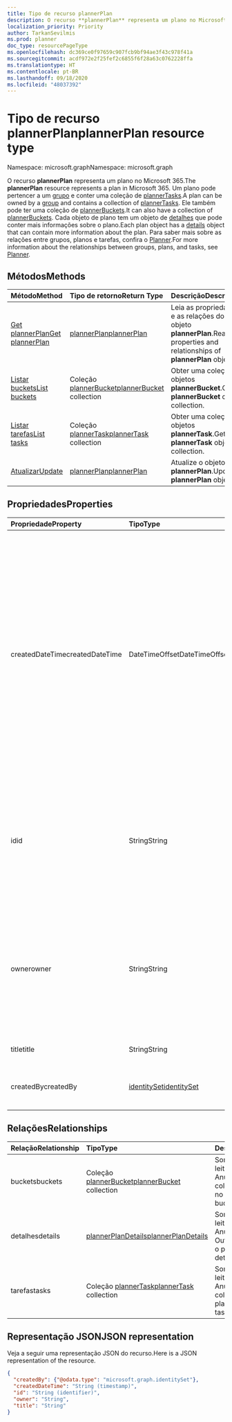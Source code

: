 ```yaml
---
title: Tipo de recurso plannerPlan
description: O recurso **plannerPlan** representa um plano no Microsoft 365. Um plano pode pertencer a um grupo e conter um conjunto de plannerTasks. Ele também pode ter uma coleção de plannerBuckets. Cada objeto de plano tem um objeto de detalhes que pode conter mais informações sobre o plano. Para saber mais sobre as relações entre grupos, planos e tarefas, confira o Planner.
localization_priority: Priority
author: TarkanSevilmis
ms.prod: planner
doc_type: resourcePageType
ms.openlocfilehash: dc369ce0f97659c907fcb9bf94ae3f43c978f41a
ms.sourcegitcommit: acdf972e2f25fef2c6855f6f28a63c0762228ffa
ms.translationtype: HT
ms.contentlocale: pt-BR
ms.lasthandoff: 09/18/2020
ms.locfileid: "48037392"
---
```

# <a name="plannerplan-resource-type"></a><span data-ttu-id="445e2-107">Tipo de recurso plannerPlan</span><span class="sxs-lookup"><span data-stu-id="445e2-107">plannerPlan resource type</span></span>

<span data-ttu-id="445e2-108">Namespace: microsoft.graph</span><span class="sxs-lookup"><span data-stu-id="445e2-108">Namespace: microsoft.graph</span></span>

<span data-ttu-id="445e2-109">O recurso **plannerPlan** representa um plano no Microsoft 365.</span><span class="sxs-lookup"><span data-stu-id="445e2-109">The **plannerPlan** resource represents a plan in Microsoft 365.</span></span> <span data-ttu-id="445e2-110">Um plano pode pertencer a um [grupo](group.md) e conter uma coleção de [plannerTasks](plannertask.md).</span><span class="sxs-lookup"><span data-stu-id="445e2-110">A plan can be owned by a [group](group.md) and contains a collection of [plannerTasks](plannertask.md).</span></span> <span data-ttu-id="445e2-111">Ele também pode ter uma coleção de [plannerBuckets](plannerbucket.md).</span><span class="sxs-lookup"><span data-stu-id="445e2-111">It can also have a collection of [plannerBuckets](plannerbucket.md).</span></span> <span data-ttu-id="445e2-112">Cada objeto de plano tem um objeto de [detalhes](plannerplandetails.md) que pode conter mais informações sobre o plano.</span><span class="sxs-lookup"><span data-stu-id="445e2-112">Each plan object has a [details](plannerplandetails.md) object that can contain more information about the plan.</span></span> <span data-ttu-id="445e2-113">Para saber mais sobre as relações entre grupos, planos e tarefas, confira o [Planner](planner-overview.md).</span><span class="sxs-lookup"><span data-stu-id="445e2-113">For more information about the relationships between groups, plans, and tasks, see [Planner](planner-overview.md).</span></span>

## <a name="methods"></a><span data-ttu-id="445e2-114">Métodos</span><span class="sxs-lookup"><span data-stu-id="445e2-114">Methods</span></span>

| <span data-ttu-id="445e2-115">Método</span><span class="sxs-lookup"><span data-stu-id="445e2-115">Method</span></span>           | <span data-ttu-id="445e2-116">Tipo de retorno</span><span class="sxs-lookup"><span data-stu-id="445e2-116">Return Type</span></span>    |<span data-ttu-id="445e2-117">Descrição</span><span class="sxs-lookup"><span data-stu-id="445e2-117">Description</span></span>|
|:---------------|:--------|:----------|
|[<span data-ttu-id="445e2-118">Get plannerPlan</span><span class="sxs-lookup"><span data-stu-id="445e2-118">Get plannerPlan</span></span>](../api/plannerplan-get.md) | [<span data-ttu-id="445e2-119">plannerPlan</span><span class="sxs-lookup"><span data-stu-id="445e2-119">plannerPlan</span></span>](plannerplan.md) |<span data-ttu-id="445e2-120">Leia as propriedades e as relações do objeto **plannerPlan**.</span><span class="sxs-lookup"><span data-stu-id="445e2-120">Read properties and relationships of **plannerPlan** object.</span></span>|
|[<span data-ttu-id="445e2-121">Listar buckets</span><span class="sxs-lookup"><span data-stu-id="445e2-121">List buckets</span></span>](../api/plannerplan-list-buckets.md) |<span data-ttu-id="445e2-122">Coleção [plannerBucket](plannerbucket.md)</span><span class="sxs-lookup"><span data-stu-id="445e2-122">[plannerBucket](plannerbucket.md) collection</span></span>| <span data-ttu-id="445e2-123">Obter uma coleção de objetos **plannerBucket**.</span><span class="sxs-lookup"><span data-stu-id="445e2-123">Get a **plannerBucket** object collection.</span></span>|
|[<span data-ttu-id="445e2-124">Listar tarefas</span><span class="sxs-lookup"><span data-stu-id="445e2-124">List tasks</span></span>](../api/plannerplan-list-tasks.md) |<span data-ttu-id="445e2-125">Coleção [plannerTask](plannertask.md)</span><span class="sxs-lookup"><span data-stu-id="445e2-125">[plannerTask](plannertask.md) collection</span></span>| <span data-ttu-id="445e2-126">Obter uma coleção de objetos **plannerTask**.</span><span class="sxs-lookup"><span data-stu-id="445e2-126">Get a **plannerTask** object collection.</span></span>|
|[<span data-ttu-id="445e2-127">Atualizar</span><span class="sxs-lookup"><span data-stu-id="445e2-127">Update</span></span>](../api/plannerplan-update.md) | [<span data-ttu-id="445e2-128">plannerPlan</span><span class="sxs-lookup"><span data-stu-id="445e2-128">plannerPlan</span></span>](plannerplan.md) |<span data-ttu-id="445e2-129">Atualize o objeto **plannerPlan**.</span><span class="sxs-lookup"><span data-stu-id="445e2-129">Update **plannerPlan** object.</span></span> |

## <a name="properties"></a><span data-ttu-id="445e2-130">Propriedades</span><span class="sxs-lookup"><span data-stu-id="445e2-130">Properties</span></span>
| <span data-ttu-id="445e2-131">Propriedade</span><span class="sxs-lookup"><span data-stu-id="445e2-131">Property</span></span>     | <span data-ttu-id="445e2-132">Tipo</span><span class="sxs-lookup"><span data-stu-id="445e2-132">Type</span></span>   |<span data-ttu-id="445e2-133">Descrição</span><span class="sxs-lookup"><span data-stu-id="445e2-133">Description</span></span>|
|:---------------|:--------|:----------|
|<span data-ttu-id="445e2-134">createdDateTime</span><span class="sxs-lookup"><span data-stu-id="445e2-134">createdDateTime</span></span>|<span data-ttu-id="445e2-135">DateTimeOffset</span><span class="sxs-lookup"><span data-stu-id="445e2-135">DateTimeOffset</span></span>|<span data-ttu-id="445e2-136">Somente leitura.</span><span class="sxs-lookup"><span data-stu-id="445e2-136">Read-only.</span></span> <span data-ttu-id="445e2-137">A data e a hora que o plano foi criado.</span><span class="sxs-lookup"><span data-stu-id="445e2-137">Date and time at which the plan is created.</span></span> <span data-ttu-id="445e2-138">O tipo Timestamp representa informações de data e hora usando o formato ISO 8601 e está sempre no horário UTC.</span><span class="sxs-lookup"><span data-stu-id="445e2-138">The Timestamp type represents date and time information using ISO 8601 format and is always in UTC time.</span></span> <span data-ttu-id="445e2-139">Por exemplo, meia-noite em UTC no dia 1º de janeiro de 2014 teria esta aparência: `'2014-01-01T00:00:00Z'`</span><span class="sxs-lookup"><span data-stu-id="445e2-139">For example, midnight UTC on Jan 1, 2014 would look like this: `'2014-01-01T00:00:00Z'`</span></span>|
|<span data-ttu-id="445e2-140">id</span><span class="sxs-lookup"><span data-stu-id="445e2-140">id</span></span>|<span data-ttu-id="445e2-141">String</span><span class="sxs-lookup"><span data-stu-id="445e2-141">String</span></span>| <span data-ttu-id="445e2-142">Somente leitura.</span><span class="sxs-lookup"><span data-stu-id="445e2-142">Read-only.</span></span> <span data-ttu-id="445e2-143">A ID do plano.</span><span class="sxs-lookup"><span data-stu-id="445e2-143">ID of the plan.</span></span> <span data-ttu-id="445e2-144">Tem 28 caracteres e diferencia maiúsculas de minúsculas.</span><span class="sxs-lookup"><span data-stu-id="445e2-144">It is 28 characters long and case-sensitive.</span></span> <span data-ttu-id="445e2-145">[Formatar validação](planner-identifiers-disclaimer.md) é feito no serviço.</span><span class="sxs-lookup"><span data-stu-id="445e2-145">[Format validation](planner-identifiers-disclaimer.md) is done on the service.</span></span>|
|<span data-ttu-id="445e2-146">owner</span><span class="sxs-lookup"><span data-stu-id="445e2-146">owner</span></span>|<span data-ttu-id="445e2-147">String</span><span class="sxs-lookup"><span data-stu-id="445e2-147">String</span></span>|<span data-ttu-id="445e2-148">A ID do [Grupo](group.md) que possui o plano.</span><span class="sxs-lookup"><span data-stu-id="445e2-148">ID of the [Group](group.md) that owns the plan.</span></span> <span data-ttu-id="445e2-149">Deve haver um grupo válido para que esse campo possa ser definido.</span><span class="sxs-lookup"><span data-stu-id="445e2-149">A valid group must exist before this field can be set.</span></span> <span data-ttu-id="445e2-150">Depois de definida, essa propriedade não pode ser atualizada.</span><span class="sxs-lookup"><span data-stu-id="445e2-150">After it is set, this property can’t be updated.</span></span>|
|<span data-ttu-id="445e2-151">title</span><span class="sxs-lookup"><span data-stu-id="445e2-151">title</span></span>|<span data-ttu-id="445e2-152">String</span><span class="sxs-lookup"><span data-stu-id="445e2-152">String</span></span>|<span data-ttu-id="445e2-153">Obrigatório.</span><span class="sxs-lookup"><span data-stu-id="445e2-153">Required.</span></span> <span data-ttu-id="445e2-154">Título do plano.</span><span class="sxs-lookup"><span data-stu-id="445e2-154">Title of the plan.</span></span>|
|<span data-ttu-id="445e2-155">createdBy</span><span class="sxs-lookup"><span data-stu-id="445e2-155">createdBy</span></span>|[<span data-ttu-id="445e2-156">identitySet</span><span class="sxs-lookup"><span data-stu-id="445e2-156">identitySet</span></span>](identityset.md)|<span data-ttu-id="445e2-157">Somente leitura.</span><span class="sxs-lookup"><span data-stu-id="445e2-157">Read-only.</span></span> <span data-ttu-id="445e2-158">O usuário que criou o plano.</span><span class="sxs-lookup"><span data-stu-id="445e2-158">The user who created the plan.</span></span>|

## <a name="relationships"></a><span data-ttu-id="445e2-159">Relações</span><span class="sxs-lookup"><span data-stu-id="445e2-159">Relationships</span></span>
| <span data-ttu-id="445e2-160">Relação</span><span class="sxs-lookup"><span data-stu-id="445e2-160">Relationship</span></span> | <span data-ttu-id="445e2-161">Tipo</span><span class="sxs-lookup"><span data-stu-id="445e2-161">Type</span></span>   |<span data-ttu-id="445e2-162">Descrição</span><span class="sxs-lookup"><span data-stu-id="445e2-162">Description</span></span>|
|:---------------|:--------|:----------|
|<span data-ttu-id="445e2-163">buckets</span><span class="sxs-lookup"><span data-stu-id="445e2-163">buckets</span></span>|<span data-ttu-id="445e2-164">Coleção [plannerBucket](plannerbucket.md)</span><span class="sxs-lookup"><span data-stu-id="445e2-164">[plannerBucket](plannerbucket.md) collection</span></span>| <span data-ttu-id="445e2-165">Somente leitura.</span><span class="sxs-lookup"><span data-stu-id="445e2-165">Read-only.</span></span> <span data-ttu-id="445e2-166">Anulável.</span><span class="sxs-lookup"><span data-stu-id="445e2-166">Nullable.</span></span> <span data-ttu-id="445e2-167">A coleção de buckets no plano.</span><span class="sxs-lookup"><span data-stu-id="445e2-167">Collection of buckets in the plan.</span></span>|
|<span data-ttu-id="445e2-168">detalhes</span><span class="sxs-lookup"><span data-stu-id="445e2-168">details</span></span>|[<span data-ttu-id="445e2-169">plannerPlanDetails</span><span class="sxs-lookup"><span data-stu-id="445e2-169">plannerPlanDetails</span></span>](plannerplandetails.md)| <span data-ttu-id="445e2-170">Somente leitura.</span><span class="sxs-lookup"><span data-stu-id="445e2-170">Read-only.</span></span> <span data-ttu-id="445e2-171">Anulável.</span><span class="sxs-lookup"><span data-stu-id="445e2-171">Nullable.</span></span> <span data-ttu-id="445e2-172">Outros detalhes sobre o plano.</span><span class="sxs-lookup"><span data-stu-id="445e2-172">Additional details about the plan.</span></span>|
|<span data-ttu-id="445e2-173">tarefas</span><span class="sxs-lookup"><span data-stu-id="445e2-173">tasks</span></span>|<span data-ttu-id="445e2-174">Coleção [plannerTask](plannertask.md)</span><span class="sxs-lookup"><span data-stu-id="445e2-174">[plannerTask](plannertask.md) collection</span></span>| <span data-ttu-id="445e2-175">Somente leitura.</span><span class="sxs-lookup"><span data-stu-id="445e2-175">Read-only.</span></span> <span data-ttu-id="445e2-176">Anulável.</span><span class="sxs-lookup"><span data-stu-id="445e2-176">Nullable.</span></span> <span data-ttu-id="445e2-177">A coleção de tarefas no plano.</span><span class="sxs-lookup"><span data-stu-id="445e2-177">Collection of tasks in the plan.</span></span>|

## <a name="json-representation"></a><span data-ttu-id="445e2-178">Representação JSON</span><span class="sxs-lookup"><span data-stu-id="445e2-178">JSON representation</span></span>

<span data-ttu-id="445e2-179">Veja a seguir uma representação JSON do recurso.</span><span class="sxs-lookup"><span data-stu-id="445e2-179">Here is a JSON representation of the resource.</span></span>

<!-- {
  "blockType": "resource",
  "baseType": "microsoft.graph.entity",
  "optionalProperties": [

  ],
  "@odata.type": "microsoft.graph.plannerPlan"
}-->

```json
{
  "createdBy": {"@odata.type": "microsoft.graph.identitySet"},
  "createdDateTime": "String (timestamp)",
  "id": "String (identifier)",
  "owner": "String",
  "title": "String"
}

```

<!-- uuid: 8fcb5dbc-d5aa-4681-8e31-b001d5168d79
2015-10-25 14:57:30 UTC -->
<!-- {
  "type": "#page.annotation",
  "description": "plannerPlan resource",
  "keywords": "",
  "section": "documentation",
  "tocPath": ""
}-->

